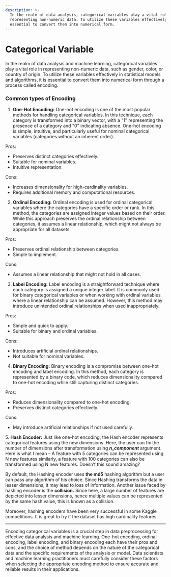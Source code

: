 ```yaml
---
description: >-
  In the realm of data analysis, categorical variables play a vital role in
  representing non-numeric data. To utilize these variables effectively it is
  essential to convert them into numerical form.
---
```


# Categorical Variable

In the realm of data analysis and machine learning, categorical variables play a vital role in representing non-numeric data, such as gender, color, or country of origin. To utilize these variables effectively in statistical models and algorithms, it is essential to convert them into numerical form through a process called encoding.

### Common types of Encoding

1. **One-Hot Encoding:** One-hot encoding is one of the most popular methods for handling categorical variables. In this technique, each category is transformed into a binary vector, with a "1" representing the presence of a category and "0" indicating absence. One-hot encoding is simple, intuitive, and particularly useful for nominal categorical variables (categories without an inherent order).

Pros:

* Preserves distinct categories effectively.
* Suitable for nominal variables.
* Intuitive representation.

Cons:

* Increases dimensionality for high-cardinality variables.
* Requires additional memory and computational resources.

2. **Ordinal Encoding:** Ordinal encoding is used for ordinal categorical variables where the categories have a specific order or rank. In this method, the categories are assigned integer values based on their order. While this approach preserves the ordinal relationship between categories, it assumes a linear relationship, which might not always be appropriate for all datasets.

Pros:

* Preserves ordinal relationship between categories.
* Simple to implement.

Cons:

* Assumes a linear relationship that might not hold in all cases.

3. **Label Encoding:** Label encoding is a straightforward technique where each category is assigned a unique integer label. It is commonly used for binary categorical variables or when working with ordinal variables where a linear relationship can be assumed. However, this method may introduce unintended ordinal relationships when used inappropriately.

Pros:

* Simple and quick to apply.
* Suitable for binary and ordinal variables.

Cons:

* Introduces artificial ordinal relationships.
* Not suitable for nominal variables.

4. **Binary Encoding:** Binary encoding is a compromise between one-hot encoding and label encoding. In this method, each category is represented by a binary code, which reduces dimensionality compared to one-hot encoding while still capturing distinct categories.

Pros:

* Reduces dimensionality compared to one-hot encoding.
* Preserves distinct categories effectively.

Cons:

* May introduce artificial relationships if not used carefully.

5\. **Hash Encoder:** Just like one-hot encoding, the Hash encoder represents categorical features using the new dimensions. Here, the user can fix the number of dimensions after transformation using _**n\_component**_ argument. Here is what I mean – A feature with 5 categories can be represented using N new features similarly, a feature with 100 categories can also be transformed using N new features. Doesn’t this sound amazing?

By default, the Hashing encoder uses **the md5** hashing algorithm but a user can pass any algorithm of his choice. Since Hashing transforms the data in lesser dimensions, it may lead to loss of information. Another issue faced by hashing encoder is the **collision.** Since here, a large number of features are depicted into lesser dimensions, hence multiple values can be represented by the same hash value, this is known as a collision.

Moreover, hashing encoders have been very successful in some Kaggle competitions. It is great to try if the dataset has high cardinality features.

***

Encoding categorical variables is a crucial step in data preprocessing for effective data analysis and machine learning. One-hot encoding, ordinal encoding, label encoding, and binary encoding each have their pros and cons, and the choice of method depends on the nature of the categorical data and the specific requirements of the analysis or model. Data scientists and machine learning practitioners must carefully consider these factors when selecting the appropriate encoding method to ensure accurate and reliable results in their applications.
